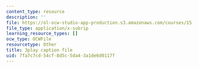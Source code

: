 ```yaml
---
content_type: resource
description: ''
file: https://ol-ocw-studio-app-production.s3.amazonaws.com/courses/15-s50-how-to-win-at-texas-holdem-poker-january-iap-2016/7fa7c7cd54cf8d5c5da43a1de6d0117f_uFsM8pc36QQ.srt
file_type: application/x-subrip
learning_resource_types: []
ocw_type: OCWFile
resourcetype: Other
title: 3play caption file
uid: 7fa7c7cd-54cf-8d5c-5da4-3a1de6d0117f
---
```

